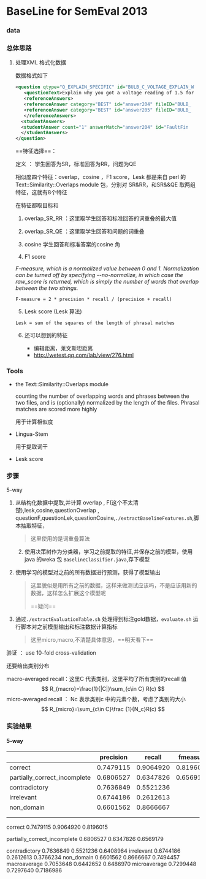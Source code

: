# BaseLine for SemEval 2013

### data

### 总体思路

1. 处理XML 格式化数据

   数据格式如下

   ~~~XML
   <question qtype="Q_EXPLAIN_SPECIFIC" id="BULB_C_VOLTAGE_EXPLAIN_W    HY1" module="FaultFinding" stype="EVALUATE">
      <questionText>Explain why you got a voltage reading of 1.5 for     terminal 1 and the positive terminal.</questionText>
      <referenceAnswers>
      <referenceAnswer category="BEST" id="answer204" fileID="BULB_    C_VOLTAGE_EXPLAIN_WHY1_ANS1">Terminal 1 and the positive terminal     are separated by the gap</referenceAnswer>
      <referenceAnswer category="BEST" id="answer205" fileID="BULB_    C_VOLTAGE_EXPLAIN_WHY1_ANS2">Terminal 1 and the positive terminal     are not connected</referenceAnswer>
      </referenceAnswers>
     <studentAnswers>
     <studentAnswer count="1" answerMatch="answer204" id="FaultFin    ding-BULB_C_VOLTAGE_EXPLAIN_WHY1.sbj3-l1.qa193" accuracy="correct    ">positive battery terminal is separated by a gap from terminal 1    </studentAnswer>
     </studentAnswers>
   </question>
   ~~~

   ==特征选择==：

   定义 ： 学生回答为SR，标准回答为RR，问题为QE

   相似度四个特征：overlap，cosine ，F1 score，Lesk 都是来自 perl 的Text::Similarity::Overlaps module 包，分别对 SR&RR，和SR&&QE 取两组特征，这就有8个特征

   在特征都取目标和

   1. overlap_SR_RR ：这里取学生回答和标准回答的词重叠的最大值

   2.  overlap_SR_QE ：这里取学生回答和问题的词重叠

   3. cosine 学生回答和标准答案的cosine 角

   4.  F1 score

      *F-measure, which is a normalized value between 0 and 1. Normalization can be turned off by specifying --no-normalize, in which case the raw_score is returned, which is simply the number of words that overlap between the two strings.*

      ```
      F-measure = 2 * precision * recall / (precision + recall)
      ```

   5.  Lesk score (Lesk 算法)

      ```
      Lesk = sum of the squares of the length of phrasal matches  
      ```

   6. 还可以想到的特征

      - 编辑距离，莱文斯坦距离
      - http://wetest.qq.com/lab/view/276.html

### Tools

- the Text::Similarity::Overlaps module

  counting the number of overlapping words and phrases between the two files, and is (optionally) normalized by the length of the files. Phrasal matches are scored more highly

  用于计算相似度

- Lingua-Stem

  用于提取词干

- Lesk score





### 步骤

5-way

1. 从结构化数据中提取,并计算 overlap , F(这个不太清楚),lesk,cosine,questionOverlap , questionF,questionLek,questionCosine,`./extractBaselineFeatures.sh`,脚本抽取特征，

   > 这里使用的是词重叠算法

   2. 使用决策树作为分类器，学习之前提取的特征,并保存之前的模型，使用java 的weka 包 		`BaselineClassifier.java`,存下模型

2. 使用学习的模型对之前的所有数据进行预测，获得了模型输出

   > 这里貌似是用所有之前的数据，这样来做测试应该吗，不是应该用新的数据，这样怎么扩展这个模型呢
   >
   > ==疑问==

3. 通过`./extractEvaluationTable.sh` 处理得到标注gold数据，`evaluate.sh` 运行脚本对之前模型输出和标注数据计算指标

   > 这里micro,macro,不清楚具体意思，==明天看下==

验证 ： use 10-fold cross-validation

还要给出类别分布

macro-averaged recall：这里C 代表类别，这里平均了所有类别的recall 值
$$
R_{macro}=\frac{1}{|C|}\sum_{c\in C} R(c)
$$
micro-averaged recall ： Nc 表示类别c 中的元素个数，考虑了类别的大小
$$
R_{micro}=\sum_{c\in C}\frac {1}{N_c}R(c)
$$


### 实验结果

#### 5-way

|                              | precision | recall    | fmeasure  |
| ---------------------------- | --------- | --------- | --------- |
| correct                      | 0.7479115 | 0.9064920 | 0.8196015 |
| partially_correct_incomplete | 0.6806527 | 0.6347826 | 0.6569179 |
| contradictory                | 0.7636849 | 0.5521236 |           |
| irrelevant                   | 0.6744186 | 0.2612613 |           |
| non_domain                   | 0.6601562 | 0.8666667 |           |
|                              |           |           |           |
|                              |           |           |           |

correct                      0.7479115 0.9064920 0.8196015

partially_correct_incomplete 0.6806527 0.6347826 0.6569179

contradictory                0.7636849 0.5521236 0.6408964
irrelevant                   0.6744186 0.2612613 0.3766234
non_domain                   0.6601562 0.8666667 0.7494457
macroaverage                 0.7053648 0.6442652 0.6486970
microaverage                 0.7299448 0.7297640 0.7186986